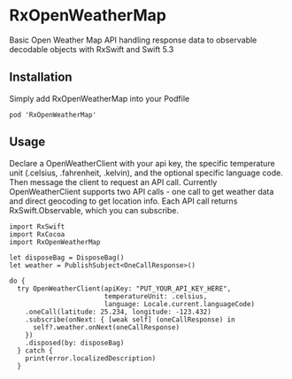 # RxOpenWeatherMap
Basic Open Weather Map API handling response data to observable decodable objects with RxSwift and Swift 5.3

## Installation
Simply add RxOpenWeatherMap into your Podfile
```
pod 'RxOpenWeatherMap'
```

## Usage
Declare a OpenWeatherClient with your api key, the specific temperature unit (.celsius, .fahrenheit, .kelvin), and the optional specific language code. Then message the client to request an API call. Currently OpenWeatherClient supports two API calls - one call to get weather data and direct geocoding to get location info. Each API call returns RxSwift.Observable<Decodable>, which you can subscribe.
  
```
import RxSwift
import RxCocoa
import RxOpenWeatherMap

let disposeBag = DisposeBag()
let weather = PublishSubject<OneCallResponse>()

do {
  try OpenWeatherClient(apiKey: "PUT_YOUR_API_KEY_HERE",
                        temperatureUnit: .celsius,
                        language: Locale.current.languageCode)
    .oneCall(latitude: 25.234, longitude: -123.432)
    .subscribe(onNext: { [weak self] (oneCallResponse) in 
      self?.weather.onNext(oneCallResponse)
    })
    .disposed(by: disposeBag)
  } catch {
    print(error.localizedDescription)
  }
```
